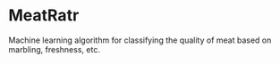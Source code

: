 # MeatRatr
Machine learning algorithm for classifying the quality of meat based on marbling, freshness, etc.
